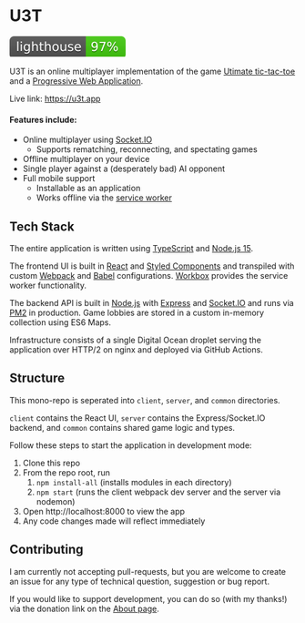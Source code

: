 # U3T

[![Lighthouse](./lighthouse.svg)](https://github.com/emazzotta/lighthouse-badges)

U3T is an online multiplayer implementation of the game [Utimate tic-tac-toe](https://en.wikipedia.org/wiki/Ultimate_tic-tac-toe) and a [Progressive Web Application](https://web.dev/progressive-web-apps/).

Live link: https://u3t.app

#### Features include:

- Online multiplayer using [Socket.IO](https://socket.io/)
  - Supports rematching, reconnecting, and spectating games
- Offline multiplayer on your device
- Single player against a (desperately bad) AI opponent
- Full mobile support 
  - Installable as an application
  - Works offline via the [service worker](https://developers.google.com/web/fundamentals/primers/service-workers)

## Tech Stack

The entire application is written using [TypeScript](https://www.typescriptlang.org/) and [Node.js 15](https://nodejs.org/).

The frontend UI is built in [React](https://reactjs.org/) and [Styled Components](https://styled-components.com/) and transpiled with custom [Webpack](https://webpack.js.org/) and [Babel](https://babeljs.io/) configurations. [Workbox](https://developers.google.com/web/tools/workbox) provides the service worker functionality.

The backend API is built in [Node.js](https://nodejs.org/) with [Express](https://expressjs.com/) and [Socket.IO](https://socket.io/) and runs via [PM2](https://pm2.keymetrics.io/) in production. Game lobbies are stored in a custom in-memory collection using ES6 Maps.

Infrastructure consists of a single Digital Ocean droplet serving the application over HTTP/2 on nginx and deployed via GitHub Actions.

## Structure

This mono-repo is seperated into `client`, `server`, and `common` directories. 

`client` contains the React UI, `server` contains the Express/Socket.IO backend, and `common` contains shared game logic and types.

Follow these steps to start the application in development mode:

1. Clone this repo
2. From the repo root, run
   1. `npm install-all` (installs modules in each directory)
   2. `npm start` (runs the client webpack dev server and the server via nodemon)
3. Open http://localhost:8000 to view the app
4. Any code changes made will reflect immediately

## Contributing

I am currently not accepting pull-requests, but you are welcome to create an issue for any type of technical question, suggestion or bug report.

If you would like to support development, you can do so (with my thanks!) via the donation link on the [About page](https://u3t.app/about).

